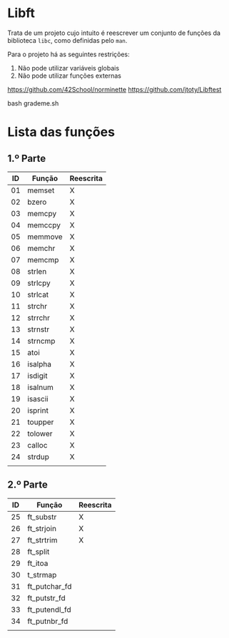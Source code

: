 # Libft

Trata de um projeto cujo intuito é reescrever um conjunto de funções da
biblioteca `libc`, como definidas pelo `man`.

Para o projeto há as seguintes restrições:
1. Não pode utilizar variáveis globais
2. Não pode utilizar funções externas

https://github.com/42School/norminette
https://github.com/jtoty/Libftest

bash grademe.sh

# Lista das funções

## 1.º Parte

|ID|Função|Reescrita|
|---|---|---|
|01|memset|X|
|02|bzero|X|
|03|memcpy|X|
|04|memccpy|X|
|05|memmove|X|
|06|memchr|X|
|07|memcmp|X|
|08|strlen|X|
|09|strlcpy|X|
|10|strlcat|X|
|11|strchr|X|
|12|strrchr|X|
|13|strnstr|X|
|14|strncmp|X|
|15|atoi|X|
|16|isalpha|X|
|17|isdigit|X|
|18|isalnum|X|
|19|isascii|X|
|20|isprint|X|
|21|toupper|X|
|22|tolower|X|
|23|calloc|X|
|24|strdup|X|
| |||

## 2.º Parte

|ID|Função|Reescrita|
|---|---|---|
|25|ft_substr|X|
|26|ft_strjoin|X|
|27|ft_strtrim|X|
|28|ft_split| |
|29|ft_itoa| |
|30|t_strmap| |
|31|ft_putchar_fd| |
|32|ft_putstr_fd| |
|33|ft_putendl_fd| |
|34|ft_putnbr_fd| |
| |||

